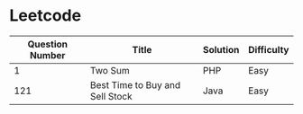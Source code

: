 # Leetcode


| Question Number  | Title | Solution | Difficulty | 
| ------------- | ------------- | ------------- | ------------- |
| 1 | Two Sum | PHP | Easy | 
| 121  | Best Time to Buy and Sell Stock  | Java | Easy |